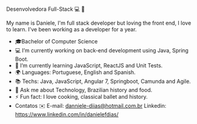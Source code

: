 Desenvolvedora Full-Stack 💻 🚀

 My name is Daniele, I'm full stack developer but loving the front end, I love to learn. I've been working as a developer for a year.
 
- 🎓Bachelor of Computer Science
- 💻 I’m currently working on back-end development using Java, Spring Boot.
- 🌱 I’m currently learning JavaScript, ReactJS and Unit Tests.
- 🌍 Languages: Portuguese, English and Spanish.
- 📚 Techs: Java, JavaScript, Angular 7, Springboot, Camunda and Agile.
- 💬 Ask me about Technology, Brazilian history and food.
- ⚡ Fun fact: I love cooking, classical ballet and history.
- Contatos ✉️
E-mail: danniele-diias@hotmail.com.br
Linkedin: https://www.linkedin.com/in/danielefdias/
